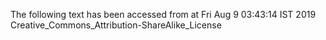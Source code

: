 The following text has been accessed from at Fri Aug 9 03:43:14 IST 2019
Creative_Commons_Attribution-ShareAlike_License
